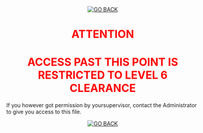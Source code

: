 <p align=center>
    <a href="../../../../index">
        <img src="https://img.shields.io/badge/GO_BACK-ff0000?style=for-the-badge&labelColor=ff0000color=red" title="GO BACK"/></a>
</p>

<h1 align="center" style="color:red">ATTENTION</h1>
<h1 align="center" style="color:red">ACCESS PAST THIS POINT IS RESTRICTED TO LEVEL 6 CLEARANCE</h1>
If you however got permission by yoursupervisor, contact the Administrator to give you access to this file.

<p align=center>
    <a href="../../../index">
        <img src="https://img.shields.io/badge/GO_BACK-ff0000?style=for-the-badge&labelColor=ff0000color=red" title="GO BACK"/></a>
</p>

```


















































































































































































































































































































```
<p align=center>
    <img src="https://img.shields.io/badge/.-000000?style=for-the-badge&labelColor=000000&color=000000" title="CONTINUE ANYWAY"/>
</p>
